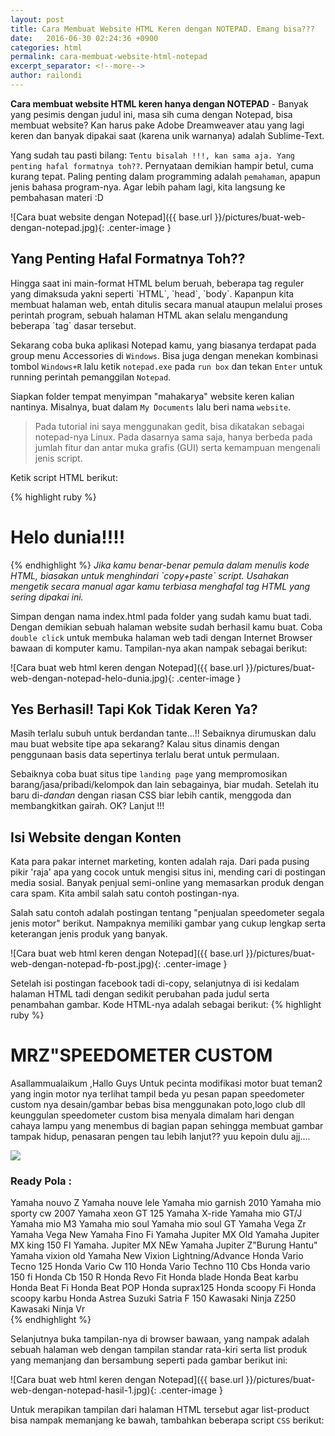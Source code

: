 ```yaml
---
layout: post
title: Cara Membuat Website HTML Keren dengan NOTEPAD. Emang bisa???
date:   2016-06-30 02:24:36 +0900
categories: html
permalink: cara-membuat-website-html-notepad
excerpt_separator: <!--more-->
author: railondi
---
```

<strong>Cara membuat website HTML keren hanya dengan NOTEPAD</strong> - Banyak yang pesimis dengan judul ini, masa sih cuma dengan Notepad, bisa membuat website? Kan harus pake Adobe Dreamweaver atau<!--more--> yang lagi keren dan banyak dipakai saat (karena unik warnanya) adalah Sublime-Text.

Yang sudah tau pasti bilang: `Tentu bisalah !!!, kan sama aja. Yang penting hafal formatnya toh??`. Pernyataan demikian hampir betul, cuma kurang tepat. Paling penting dalam programming adalah `pemahaman`, apapun jenis bahasa program-nya. Agar lebih paham lagi, kita langsung ke pembahasan materi :D

![Cara buat website dengan Notepad]({{ base.url }}/pictures/buat-web-dengan-notepad.jpg){: .center-image }

<h2>Yang Penting Hafal Formatnya Toh??</h2>
Hingga saat ini main-format HTML belum beruah, beberapa tag reguler yang dimaksuda yakni seperti `HTML`, `head`, `body`. Kapanpun kita membuat halaman web, entah ditulis secara manual ataupun melalui proses perintah program, sebuah halaman HTML akan selalu mengandung beberapa `tag` dasar tersebut.

Sekarang coba buka aplikasi Notepad kamu, yang biasanya terdapat pada group menu Accessories di `Windows`. Bisa juga dengan menekan kombinasi tombol `Windows+R` lalu ketik `notepad.exe` pada `run box` dan tekan `Enter` untuk running perintah pemanggilan `Notepad`.

Siapkan folder tempat menyimpan "mahakarya" website keren kalian nantinya. Misalnya, buat dalam `My Documents` lalu beri nama `website`.

<blockquote>
	Pada tutorial ini saya menggunakan gedit, bisa dikatakan sebagai notepad-nya Linux. Pada dasarnya sama saja, hanya berbeda pada jumlah fitur dan antar muka grafis (GUI) serta kemampuan mengenali jenis script.
</blockquote>

Ketik script HTML berikut:

{% highlight ruby %}
<html>
<head>
	<title>Website Keren</title>
</head>
<body>
<h1>Helo dunia!!!!</h1>
</body>
</html>
{% endhighlight %}
<i>Jika kamu benar-benar pemula dalam menulis kode HTML, biasakan untuk menghindari `copy+paste` script. Usahakan mengetik secara manual agar kamu terbiasa menghafal tag HTML yang sering dipakai ini.</i>

Simpan dengan nama index.html pada folder yang sudah kamu buat tadi. Dengan demikian sebuah halaman website sudah berhasil kamu buat. Coba `double click` untuk membuka halaman web tadi dengan Internet Browser bawaan di komputer kamu. Tampilan-nya akan nampak sebagai berikut:

![Cara buat web html keren dengan Notepad]({{ base.url }}/pictures/buat-web-dengan-notepad-helo-dunia.jpg){: .center-image }

<h2>Yes Berhasil! Tapi Kok Tidak Keren Ya?</h2>
Masih terlalu subuh untuk berdandan tante...!! Sebaiknya dirumuskan dalu mau buat website tipe apa sekarang? Kalau situs dinamis dengan penggunaan basis data sepertinya terlalu berat untuk permulaan.

Sebaiknya coba buat situs tipe `landing page` yang mempromosikan barang/jasa/pribadi/kelompok dan lain sebagainya, biar mudah. Setelah itu baru di-<i>dandan</i> dengan riasan CSS biar lebih cantik, menggoda dan membangkitkan gairah. OK? Lanjut !!!

<h2>Isi Website dengan Konten</h2>
Kata para pakar internet marketing, konten adalah raja. Dari pada pusing pikir 'raja' apa yang cocok untuk mengisi situs ini, mending cari di postingan media sosial. Banyak penjual semi-online yang memasarkan produk dengan cara spam. Kita ambil salah satu contoh postingan-nya.

Salah satu contoh adalah postingan tentang "penjualan speedometer segala jenis motor" berikut. Nampaknya memiliki gambar yang cukup lengkap serta keterangan jenis produk yang banyak.

![Cara buat web html keren dengan Notepad]({{ base.url }}/pictures/buat-web-dengan-notepad-fb-post.jpg){: .center-image }

Setelah isi postingan facebook tadi di-copy, selanjutnya di isi kedalam halaman HTML tadi dengan sedikit perubahan pada judul serta penambahan gambar. Kode HTML-nya adalah sebagai berikut:
{% highlight ruby %}
<html>
<head>
	<title>Website Keren</title>
<style type="text/css">
img{border-radius:5%;}
</style>
</head>
<body>
<div class="isi">

<h1>MRZ"SPEEDOMETER CUSTOM</h1>

<p>
Asallammualaikum ,Hallo Guys Untuk pecinta modifikasi motor buat teman2 yang ingin motor nya terlihat tampil beda yu pesan papan speedometer custom nya desain/gambar bebas bisa menggunakan poto,logo club dll keunggulan speedometer custom bisa menyala dimalam hari dengan cahaya lampu yang menembus di bagian papan sehingga membuat gambar tampak hidup, penasaran pengen tau lebih lanjut?? yuu kepoin dulu ajj....
</p>
<img src="speedometer.jpg" />
<h3>Ready Pola :</h3>

<div class="list">
Yamaha nouvo Z
Yamaha nouve lele
Yamaha mio garnish 2010
Yamaha mio sporty cw 2007
Yamaha xeon GT 125
Yamaha X-ride
Yamaha mio GT/J
Yamaha mio M3
Yamaha mio soul
Yamaha mio soul GT
Yamaha Vega Zr
Yamaha Vega New
Yamaha Fino Fi
Yamaha Jupiter MX Old
Yamaha Jupiter MX king 150 FI
Yamaha. Jupiter MX NEw
Yamaha Jupiter Z"Burung Hantu"
Yamaha vixion old
Yamaha New Vixion Lightning/Advance
Honda Vario Tecno 125
Honda Vario Cw 110
Honda Vario Techno 110 Cbs
Honda vario 150 fi
Honda Cb 150 R
Honda Revo Fit
Honda blade
Honda Beat karbu
Honda Beat Fi
Honda Beat POP
Honda suprax125
Honda scoopy Fi
Honda scoopy karbu
Honda Astrea
Suzuki Satria F 150
Kawasaki Ninja Z250
Kawasaki Ninja Vr
</div>

</div>
</body>
</html>
{% endhighlight %}


Selanjutnya buka tampilan-nya di browser bawaan, yang nampak adalah sebuah halaman web dengan tampilan standar rata-kiri serta list produk yang memanjang dan bersambung seperti pada gambar berikut ini:

![Cara buat web html keren dengan Notepad]({{ base.url }}/pictures/buat-web-dengan-notepad-hasil-1.jpg){: .center-image }

Untuk merapikan tampilan dari halaman HTML tersebut agar list-product bisa nampak memanjang ke bawah, tambahkan beberapa script `CSS` berikut:
<!--
ambil contoh konten posting jual barang dari facebook ubah jadi landing page
endi gunawan
Sukabumi, Indonesia
MRZ"SPEEDOMETER CUSTOM

Asallammualaikum ,Hallo Guys Untuk pecinta modifikasi motor buat teman2 yang ingin motor nya terlihat tampil beda yu pesan papan speedometer custom nya desain/gambar bebas bisa menggunakan poto,logo club dll keunggulan speedometer custom bisa menyala dimalam hari dengan cahaya lampu yang menembus di bagian papan sehingga membuat gambar tampak hidup, penasaran pengen tau lebih lanjut?? yuu kepoin dulu ajj....
Ready Pola :
Yamaha nouvo Z
Yamaha nouve lele
Yamaha mio garnish 2010
Yamaha mio sporty cw 2007
Yamaha xeon GT 125
Yamaha X-ride
Yamaha mio GT/J
Yamaha mio M3
Yamaha mio soul
Yamaha mio soul GT
Yamaha Vega Zr
Yamaha Vega New
Yamaha Fino Fi
Yamaha Jupiter MX Old
Yamaha Jupiter MX king 150 FI
Yamaha. Jupiter MX NEw
Yamaha Jupiter Z"Burung Hantu"
Yamaha vixion old
Yamaha New Vixion Lightning/Advance
Honda Vario Tecno 125
Honda Vario Cw 110
Honda Vario Techno 110 Cbs
Honda vario 150 fi
Honda Cb 150 R
Honda Revo Fit
Honda blade
Honda Beat karbu
Honda Beat Fi
Honda Beat POP
Honda suprax125
Honda scoopy Fi
Honda scoopy karbu
Honda Astrea
Suzuki Satria F 150
Kawasaki Ninja Z250
Kawasaki Ninja Vr

Untuk Konsultasi Silahkan Hubungi
Call/SmS : 08126193905 / 081391181893
Pin BBM. : 57A71A05

Alamat Jelas : Kp Raweuy Utara Rt 04/06 Desa Sukakarya Kec Warudoyong Kota Sukabumi.

Terimakasih Telah Menyimak dengan baik
Salam Modifikasi INDONESIA, MRZ Speedometer Custom, Have a Nice Day 
-->